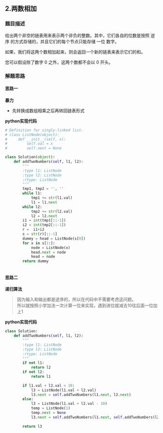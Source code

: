 ## 2.两数相加
### 题目描述
给出两个非空的链表用来表示两个非负的整数。其中，它们各自的位数是按照 逆序 的方式存储的，并且它们的每个节点只能存储 一位 数字。

如果，我们将这两个数相加起来，则会返回一个新的链表来表示它们的和。

您可以假设除了数字 0 之外，这两个数都不会以 0 开头。

### 解题思路
#### 思路一
**暴力**
- 先转换成数组相乘之后再转回链表形式

**python实现代码**
```python
# Definition for singly-linked list.
# class ListNode(object):
#     def __init__(self, x):
#         self.val = x
#         self.next = None

class Solution(object):
    def addTwoNumbers(self, l1, l2):
        """
        :type l1: ListNode
        :type l2: ListNode
        :rtype: ListNode
        """
        tmp1, tmp2 = '', ''
        while l1:
            tmp1 += str(l1.val)
            l1 = l1.next
        while l2:
            tmp2 += str(l2.val)
            l2 = l2.next
        i1 = int(tmp1[::-1])
        i2 = int(tmp2[::-1])
        r =  i1+i2
        s = str(r)[::-1]
        dummy = head = ListNode(s[0])
        for x in s[1:]:
            node = ListNode(x)
            head.next = node
            head = node
        return dummy
            
```
#### 思路二
**递归算法**
> 因为输入和输出都是逆序的，所以在代码中不需要考虑这问题。  
所以就按照小学加法一次计算一位来实现，遇到进位就减去10往后面一位加上1

**python实现代码**
```python
class Solution:
    def addTwoNumbers(self, l1, l2):
        """
        :type l1: ListNode
        :type l2: ListNode
        :rtype: ListNode
        """
        if not l1:
            return l2
        if not l2:
            return l1
        
        if l1.val + l2.val < 10:
            l3 = ListNode(l1.val + l2.val)
            l3.next = self.addTwoNumbers(l1.next, l2.next)
        else:
            l3 = ListNode(l1.val + l2.val - 10)
            temp = ListNode(1)
            temp.next = None
            l3.next = self.addTwoNumbers(l1.next, self.addTwoNumbers(l2.next, temp))
            
        return l3
```

